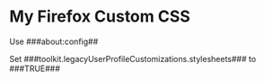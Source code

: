# My Firefox Custom CSS


Use ###about:config##

Set ###toolkit.legacyUserProfileCustomizations.stylesheets### to ###TRUE###
